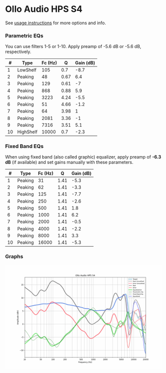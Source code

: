 # Ollo Audio HPS S4
See [usage instructions](https://github.com/jaakkopasanen/AutoEq#usage) for more options and info.

### Parametric EQs
You can use filters 1-5 or 1-10. Apply preamp of -5.6 dB or -5.6 dB, respectively.

|   # | Type      |   Fc (Hz) |    Q |   Gain (dB) |
|-----|-----------|-----------|------|-------------|
|   1 | LowShelf  |       105 | 0.7  |        -8.7 |
|   2 | Peaking   |        48 | 0.67 |         6.4 |
|   3 | Peaking   |       129 | 0.61 |        -7   |
|   4 | Peaking   |       868 | 0.88 |         5.9 |
|   5 | Peaking   |      3223 | 4.24 |        -5.5 |
|   6 | Peaking   |        51 | 4.66 |        -1.2 |
|   7 | Peaking   |        64 | 3.98 |         1   |
|   8 | Peaking   |      2081 | 3.36 |        -1   |
|   9 | Peaking   |      7316 | 3.51 |         5.1 |
|  10 | HighShelf |     10000 | 0.7  |        -2.3 |

### Fixed Band EQs
When using fixed band (also called graphic) equalizer, apply preamp of **-6.3 dB** (if available) and set gains manually with these parameters.

|   # | Type    |   Fc (Hz) |    Q |   Gain (dB) |
|-----|---------|-----------|------|-------------|
|   1 | Peaking |        31 | 1.41 |        -5.3 |
|   2 | Peaking |        62 | 1.41 |        -3.3 |
|   3 | Peaking |       125 | 1.41 |        -7.7 |
|   4 | Peaking |       250 | 1.41 |        -2.6 |
|   5 | Peaking |       500 | 1.41 |         1.8 |
|   6 | Peaking |      1000 | 1.41 |         6.2 |
|   7 | Peaking |      2000 | 1.41 |        -0.5 |
|   8 | Peaking |      4000 | 1.41 |        -2.2 |
|   9 | Peaking |      8000 | 1.41 |         3.3 |
|  10 | Peaking |     16000 | 1.41 |        -5.3 |

### Graphs
![](./Ollo%20Audio%20HPS%20S4.png)
